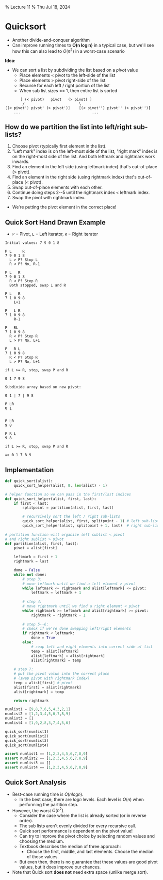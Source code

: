 % Lecture 11
% Thu Jul 18, 2024

# Quicksort

* Another divide-and-conquer algorithm
* Can improve running times to **O(n log n)** in a typical case, but we'll see how this can also lead to $O(n^2)$ in a worst-case scenario

**Idea:**

* We can sort a list by subdividing the list based on a _pivot_ value
    * Place elements < pivot to the left-side of the list
    * Place elements > pivot right-side of the list
    * Recurse for each left / right portion of the list
    * When sub list sizes == 1, then entire list is sorted

```
       [ (< pivot)   pivot   (> pivot) ]
        /                         \
[(< pivot') pivot' (> pivot')]    [(< pivot'') pivot'' (> pivot'')]
    ...                                 ...
```

## How do we partition the list into left/right sub-lists?

1. Choose pivot (typically first element in the list).
2. "Left mark" index is on the left-most side of the list,
   "right mark" index is on the right-most side of the list.
   And both leftmark and rightmark work inwards.
3. Find an element in the left side (using leftmark index) that's out-of-place (> pivot).
4. Find an element in the right side (using rightmark index) that's out-of-place (< pivot).
5. Swap out-of-place elements with each other.
6. Continue doing steps 2--5 until the rightmark index < leftmark index.
7. Swap the pivot with rightmark index.
  - We're putting the pivot element in the correct place!

## Quick Sort Hand Drawn Example

- `P` = Pivot, `L` = Left iterator, `R` = Right iterator

```
Initial values: 7 9 0 1 8

P L     R
7 9 0 1 8
  L > P? Stop L
  R < P? No, R-1

P L   R
7 9 0 1 8
  R < P? Stop R
  Both stopped, swap L and R

P L   R
7 1 0 9 8
    L+1

P   L R
7 1 0 9 8
    R-1

P   RL
7 1 0 9 8
  R < P? Stop R
  L > P? No, L+1

P   R L
7 1 0 9 8
  R < P? Stop R
  L > P? No, L+1

if L >= R, stop, swap P and R

0 1 7 9 8

Subdivide array based on new pivot:

0 1 | 7 | 9 8

P LR
0 1


P LR
9 8

P R L
9 8

if L >= R, stop, swap P and R

=> 0 1 7 8 9

```

## Implementation

```python {"id":"01J33PNP74S9EAH86CP7VQKZV1"}
def quick_sort(alist):
    quick_sort_helper(alist, 0, len(alist) - 1)

# helper function so we can pass in the first/last indices
def quick_sort_helper(alist, first, last):
    if first < last:
        splitpoint = partition(alist, first, last)

        # recursively sort the left / right sub-lists
        quick_sort_helper(alist, first, splitpoint - 1) # left sub-list
        quick_sort_helper(alist, splitpoint + 1, last)  # right sub-list
    
# partition function will organize left sublist < pivot
# and right sublist > pivot
def partition(alist, first, last):
    pivot = alist[first]

    leftmark = first + 1
    rightmark = last

    done = False
    while not done:
        # step 3:
        # move leftmark until we find a left element > pivot
        while leftmark <= rightmark and alist[leftmark] <= pivot:
            leftmark = leftmark + 1
        
        # step 4:
        # move rightmark until we find a right element < pivot
        while rightmark >= leftmark and alist[rightmark] >= pivot:
            rightmark = rightmark - 1
        
        # step 5--6:
        # check if we're done swapping left/right elements
        if rightmark < leftmark:
            done = True
        else:
            # swap left and eight elements into correct side of list
            temp = alist[leftmark]
            alist[leftmark] = alist[rightmark]
            alist[rightmark] = temp
        
    # step 7:
    # put the pivot value into the correct place
    # (swap pivot with rightmark index)
    temp = alist[first] # pivot
    alist[first] = alist[rightmark]
    alist[rightmark] = temp

    return rightmark

numlist1 = [9,8,7,6,5,4,3,2,1]
numlist2 = [1,2,3,4,5,6,7,8,9]
numlist3 = []
numlist4 = [1,9,2,8,3,7,4,5,6]

quick_sort(numlist1)
quick_sort(numlist2)
quick_sort(numlist3)
quick_sort(numlist4)

assert numlist1 == [1,2,3,4,5,6,7,8,9]
assert numlist2 == [1,2,3,4,5,6,7,8,9]
assert numlist3 == []
assert numlist4 == [1,2,3,4,5,6,7,8,9]
```

## Quick Sort Analysis

* Best-case running time is $O(n log n)$.
    - In the best case, there are $log n$ levels.
      Each level is $O(n)$ when performing the partition step.
* However, the worst $O(n^2)$.
    - Consider the case where the list is already sorted
      (or in reverse order).
    - The sub lists aren't evenly divided for every recursive call.
    - Quick sort performance is dependent on the pivot value!
    - Can try to improve the pivot choice by selecting random values and choosing the medium.
    - Textbook describes the median of three approach:
        - Choose the first, middle, and last elements. Choose the median of those values.
    - But even then, there is no guarantee that these values are good pivot values, but it does improve our chances.
* Note that Quick sort __does not__ need extra space (unlike merge sort).
